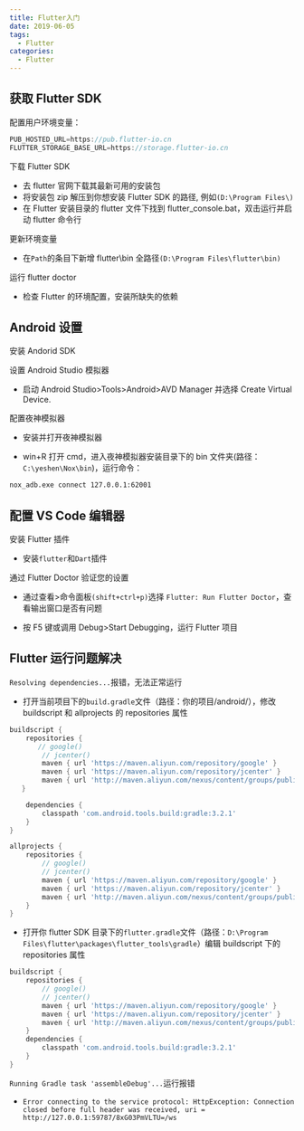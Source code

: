 ```yaml
---
title: Flutter入门
date: 2019-06-05
tags:
  - Flutter
categories:
  - Flutter
---
```


## 获取 Flutter SDK

配置用户环境变量：

```js
PUB_HOSTED_URL=https://pub.flutter-io.cn
FLUTTER_STORAGE_BASE_URL=https://storage.flutter-io.cn
```

下载 Flutter SDK

- 去 flutter 官网下载其最新可用的安装包
- 将安装包 zip 解压到你想安装 Flutter SDK 的路径, 例如`(D:\Program Files\)`
- 在 Flutter 安装目录的 flutter 文件下找到 flutter_console.bat，双击运行并启动 flutter 命令行

更新环境变量

- 在`Path`的条目下新增 flutter\bin 全路径`(D:\Program Files\flutter\bin)`

运行 flutter doctor

- 检查 Flutter 的环境配置，安装所缺失的依赖

## Android 设置

安装 Andorid SDK

设置 Android Studio 模拟器

- 启动 Android Studio>Tools>Android>AVD Manager 并选择 Create Virtual Device.

配置夜神模拟器

- 安装并打开夜神模拟器

- win+R 打开 cmd，进入夜神模拟器安装目录下的 bin 文件夹(路径：`C:\yeshen\Nox\bin`)，运行命令：

```cmd
nox_adb.exe connect 127.0.0.1:62001
```

## 配置 VS Code 编辑器

安装 Flutter 插件

- 安装`flutter`和`Dart`插件

通过 Flutter Doctor 验证您的设置

- 通过查看>命令面板`(shift+ctrl+p)`选择 `Flutter: Run Flutter Doctor`，查看输出窗口是否有问题

- 按 F5 键或调用 Debug>Start Debugging，运行 Flutter 项目

## Flutter 运行问题解决

`Resolving dependencies...`报错，无法正常运行

- 打开当前项目下的`build.gradle`文件（路径：你的项目/android/），修改 buildscript 和 allprojects 的 repositories 属性

```dart
buildscript {
    repositories {
       // google()
        // jcenter()
        maven { url 'https://maven.aliyun.com/repository/google' }
        maven { url 'https://maven.aliyun.com/repository/jcenter' }
        maven { url 'http://maven.aliyun.com/nexus/content/groups/public' }
   }

    dependencies {
        classpath 'com.android.tools.build:gradle:3.2.1'
    }
}

allprojects {
    repositories {
        // google()
        // jcenter()
        maven { url 'https://maven.aliyun.com/repository/google' }
        maven { url 'https://maven.aliyun.com/repository/jcenter' }
        maven { url 'http://maven.aliyun.com/nexus/content/groups/public' }
    }
}
```

- 打开你 flutter SDK 目录下的`flutter.gradle`文件（路径：`D:\Program Files\flutter\packages\flutter_tools\gradle`）编辑 buildscript 下的 repositories 属性

```dart
buildscript {
    repositories {
        // google()
        // jcenter()
        maven { url 'https://maven.aliyun.com/repository/google' }
        maven { url 'https://maven.aliyun.com/repository/jcenter' }
        maven { url 'http://maven.aliyun.com/nexus/content/groups/public' }
    }
    dependencies {
        classpath 'com.android.tools.build:gradle:3.2.1'
    }
}
```

`Running Gradle task 'assembleDebug'...`运行报错

- `Error connecting to the service protocol: HttpException: Connection closed before full header was received, uri = http://127.0.0.1:59787/8xG03PmVLTU=/ws`
